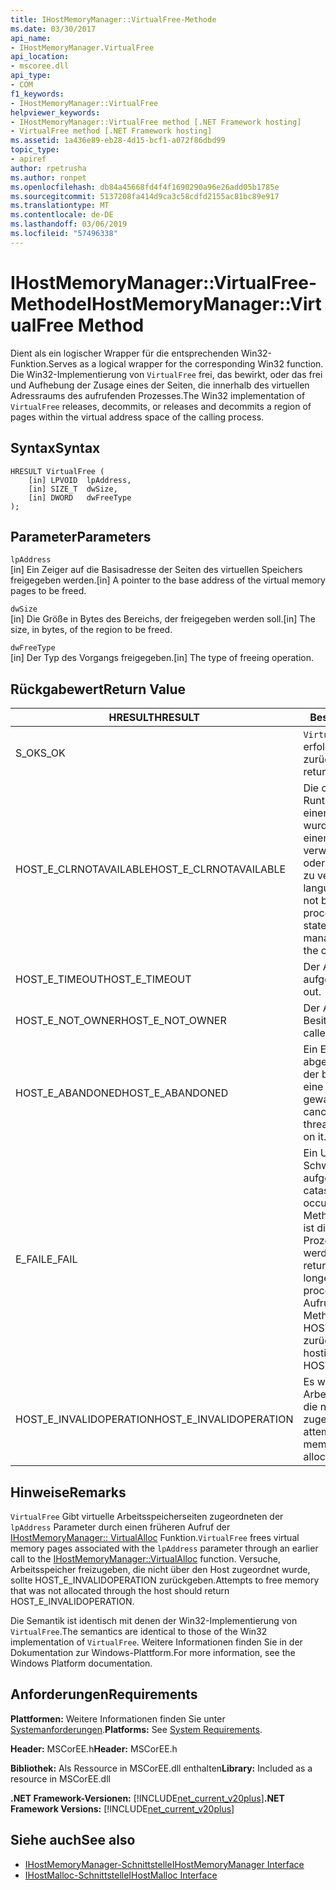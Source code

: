 ```yaml
---
title: IHostMemoryManager::VirtualFree-Methode
ms.date: 03/30/2017
api_name:
- IHostMemoryManager.VirtualFree
api_location:
- mscoree.dll
api_type:
- COM
f1_keywords:
- IHostMemoryManager::VirtualFree
helpviewer_keywords:
- IHostMemoryManager::VirtualFree method [.NET Framework hosting]
- VirtualFree method [.NET Framework hosting]
ms.assetid: 1a436e89-eb28-4d15-bcf1-a072f86dbd99
topic_type:
- apiref
author: rpetrusha
ms.author: ronpet
ms.openlocfilehash: db84a45668fd4f4f1690290a96e26add05b1785e
ms.sourcegitcommit: 5137208fa414d9ca3c58cdfd2155ac81bc89e917
ms.translationtype: MT
ms.contentlocale: de-DE
ms.lasthandoff: 03/06/2019
ms.locfileid: "57496338"
---
```

# <a name="ihostmemorymanagervirtualfree-method"></a><span data-ttu-id="79a55-102">IHostMemoryManager::VirtualFree-Methode</span><span class="sxs-lookup"><span data-stu-id="79a55-102">IHostMemoryManager::VirtualFree Method</span></span>
<span data-ttu-id="79a55-103">Dient als ein logischer Wrapper für die entsprechenden Win32-Funktion.</span><span class="sxs-lookup"><span data-stu-id="79a55-103">Serves as a logical wrapper for the corresponding Win32 function.</span></span> <span data-ttu-id="79a55-104">Die Win32-Implementierung von `VirtualFree` frei, das bewirkt, oder das frei und Aufhebung der Zusage eines der Seiten, die innerhalb des virtuellen Adressraums des aufrufenden Prozesses.</span><span class="sxs-lookup"><span data-stu-id="79a55-104">The Win32 implementation of `VirtualFree` releases, decommits, or releases and decommits a region of pages within the virtual address space of the calling process.</span></span>  
  
## <a name="syntax"></a><span data-ttu-id="79a55-105">Syntax</span><span class="sxs-lookup"><span data-stu-id="79a55-105">Syntax</span></span>  
  
```  
HRESULT VirtualFree (  
    [in] LPVOID  lpAddress,  
    [in] SIZE_T  dwSize,  
    [in] DWORD   dwFreeType  
);  
```  
  
## <a name="parameters"></a><span data-ttu-id="79a55-106">Parameter</span><span class="sxs-lookup"><span data-stu-id="79a55-106">Parameters</span></span>  
 `lpAddress`  
 <span data-ttu-id="79a55-107">[in] Ein Zeiger auf die Basisadresse der Seiten des virtuellen Speichers freigegeben werden.</span><span class="sxs-lookup"><span data-stu-id="79a55-107">[in] A pointer to the base address of the virtual memory pages to be freed.</span></span>  
  
 `dwSize`  
 <span data-ttu-id="79a55-108">[in] Die Größe in Bytes des Bereichs, der freigegeben werden soll.</span><span class="sxs-lookup"><span data-stu-id="79a55-108">[in] The size, in bytes, of the region to be freed.</span></span>  
  
 `dwFreeType`  
 <span data-ttu-id="79a55-109">[in] Der Typ des Vorgangs freigegeben.</span><span class="sxs-lookup"><span data-stu-id="79a55-109">[in] The type of freeing operation.</span></span>  
  
## <a name="return-value"></a><span data-ttu-id="79a55-110">Rückgabewert</span><span class="sxs-lookup"><span data-stu-id="79a55-110">Return Value</span></span>  
  
|<span data-ttu-id="79a55-111">HRESULT</span><span class="sxs-lookup"><span data-stu-id="79a55-111">HRESULT</span></span>|<span data-ttu-id="79a55-112">Beschreibung</span><span class="sxs-lookup"><span data-stu-id="79a55-112">Description</span></span>|  
|-------------|-----------------|  
|<span data-ttu-id="79a55-113">S_OK</span><span class="sxs-lookup"><span data-stu-id="79a55-113">S_OK</span></span>|<span data-ttu-id="79a55-114">`VirtualFree` wurde erfolgreich zurückgegeben.</span><span class="sxs-lookup"><span data-stu-id="79a55-114">`VirtualFree` returned successfully.</span></span>|  
|<span data-ttu-id="79a55-115">HOST_E_CLRNOTAVAILABLE</span><span class="sxs-lookup"><span data-stu-id="79a55-115">HOST_E_CLRNOTAVAILABLE</span></span>|<span data-ttu-id="79a55-116">Die common Language Runtime (CLR) wurde nicht in einen Prozess geladen wurde, oder die CLR ist in einem Zustand, in dem nicht verwalteten Code ausführen oder den Aufruf erfolgreich zu verarbeiten.</span><span class="sxs-lookup"><span data-stu-id="79a55-116">The common language runtime (CLR) has not been loaded into a process, or the CLR is in a state in which it cannot run managed code or process the call successfully.</span></span>|  
|<span data-ttu-id="79a55-117">HOST_E_TIMEOUT</span><span class="sxs-lookup"><span data-stu-id="79a55-117">HOST_E_TIMEOUT</span></span>|<span data-ttu-id="79a55-118">Der Aufruf ist ein Timeout aufgetreten.</span><span class="sxs-lookup"><span data-stu-id="79a55-118">The call timed out.</span></span>|  
|<span data-ttu-id="79a55-119">HOST_E_NOT_OWNER</span><span class="sxs-lookup"><span data-stu-id="79a55-119">HOST_E_NOT_OWNER</span></span>|<span data-ttu-id="79a55-120">Der Aufrufer ist nicht Besitzer der Sperre.</span><span class="sxs-lookup"><span data-stu-id="79a55-120">The caller does not own the lock.</span></span>|  
|<span data-ttu-id="79a55-121">HOST_E_ABANDONED</span><span class="sxs-lookup"><span data-stu-id="79a55-121">HOST_E_ABANDONED</span></span>|<span data-ttu-id="79a55-122">Ein Ereignis wurde abgebrochen, während sich der blockierte Thread oder eine Fiber darauf gewartet.</span><span class="sxs-lookup"><span data-stu-id="79a55-122">An event was canceled while a blocked thread or fiber was waiting on it.</span></span>|  
|<span data-ttu-id="79a55-123">E_FAIL</span><span class="sxs-lookup"><span data-stu-id="79a55-123">E_FAIL</span></span>|<span data-ttu-id="79a55-124">Ein Unbekannter Schwerwiegender Fehler ist aufgetreten.</span><span class="sxs-lookup"><span data-stu-id="79a55-124">An unknown catastrophic failure occurred.</span></span> <span data-ttu-id="79a55-125">Wenn eine Methode E_FAIL zurückgibt, ist die CLR nicht mehr im Prozess verwendet werden.</span><span class="sxs-lookup"><span data-stu-id="79a55-125">When a method returns E_FAIL, the CLR is no longer usable within the process.</span></span> <span data-ttu-id="79a55-126">Nachfolgende Aufrufe zum Hosten der Methoden HOST_E_CLRNOTAVAILABLE zurück.</span><span class="sxs-lookup"><span data-stu-id="79a55-126">Subsequent calls to hosting methods return HOST_E_CLRNOTAVAILABLE.</span></span>|  
|<span data-ttu-id="79a55-127">HOST_E_INVALIDOPERATION</span><span class="sxs-lookup"><span data-stu-id="79a55-127">HOST_E_INVALIDOPERATION</span></span>|<span data-ttu-id="79a55-128">Es wurde versucht, um Arbeitsspeicher freizugeben, die nicht über den Host zugeordnet wurde.</span><span class="sxs-lookup"><span data-stu-id="79a55-128">An attempt was made to free memory that was not allocated through the host.</span></span>|  
  
## <a name="remarks"></a><span data-ttu-id="79a55-129">Hinweise</span><span class="sxs-lookup"><span data-stu-id="79a55-129">Remarks</span></span>  
 <span data-ttu-id="79a55-130">`VirtualFree` Gibt virtuelle Arbeitsspeicherseiten zugeordneten der `lpAddress` Parameter durch einen früheren Aufruf der [IHostMemoryManager:: VirtualAlloc](../../../../docs/framework/unmanaged-api/hosting/ihostmemorymanager-virtualalloc-method.md) Funktion.</span><span class="sxs-lookup"><span data-stu-id="79a55-130">`VirtualFree` frees virtual memory pages associated with the `lpAddress` parameter through an earlier call to the [IHostMemoryManager::VirtualAlloc](../../../../docs/framework/unmanaged-api/hosting/ihostmemorymanager-virtualalloc-method.md) function.</span></span> <span data-ttu-id="79a55-131">Versuche, Arbeitsspeicher freizugeben, die nicht über den Host zugeordnet wurde, sollte HOST_E_INVALIDOPERATION zurückgeben.</span><span class="sxs-lookup"><span data-stu-id="79a55-131">Attempts to free memory that was not allocated through the host should return HOST_E_INVALIDOPERATION.</span></span>  
  
 <span data-ttu-id="79a55-132">Die Semantik ist identisch mit denen der Win32-Implementierung von `VirtualFree`.</span><span class="sxs-lookup"><span data-stu-id="79a55-132">The semantics are identical to those of the Win32 implementation of `VirtualFree`.</span></span> <span data-ttu-id="79a55-133">Weitere Informationen finden Sie in der Dokumentation zur Windows-Plattform.</span><span class="sxs-lookup"><span data-stu-id="79a55-133">For more information, see the Windows Platform documentation.</span></span>  
  
## <a name="requirements"></a><span data-ttu-id="79a55-134">Anforderungen</span><span class="sxs-lookup"><span data-stu-id="79a55-134">Requirements</span></span>  
 <span data-ttu-id="79a55-135">**Plattformen:** Weitere Informationen finden Sie unter [Systemanforderungen](../../../../docs/framework/get-started/system-requirements.md).</span><span class="sxs-lookup"><span data-stu-id="79a55-135">**Platforms:** See [System Requirements](../../../../docs/framework/get-started/system-requirements.md).</span></span>  
  
 <span data-ttu-id="79a55-136">**Header:** MSCorEE.h</span><span class="sxs-lookup"><span data-stu-id="79a55-136">**Header:** MSCorEE.h</span></span>  
  
 <span data-ttu-id="79a55-137">**Bibliothek:** Als Ressource in MSCorEE.dll enthalten</span><span class="sxs-lookup"><span data-stu-id="79a55-137">**Library:** Included as a resource in MSCorEE.dll</span></span>  
  
 <span data-ttu-id="79a55-138">**.NET Framework-Versionen:** [!INCLUDE[net_current_v20plus](../../../../includes/net-current-v20plus-md.md)]</span><span class="sxs-lookup"><span data-stu-id="79a55-138">**.NET Framework Versions:** [!INCLUDE[net_current_v20plus](../../../../includes/net-current-v20plus-md.md)]</span></span>  
  
## <a name="see-also"></a><span data-ttu-id="79a55-139">Siehe auch</span><span class="sxs-lookup"><span data-stu-id="79a55-139">See also</span></span>
- [<span data-ttu-id="79a55-140">IHostMemoryManager-Schnittstelle</span><span class="sxs-lookup"><span data-stu-id="79a55-140">IHostMemoryManager Interface</span></span>](../../../../docs/framework/unmanaged-api/hosting/ihostmemorymanager-interface.md)
- [<span data-ttu-id="79a55-141">IHostMalloc-Schnittstelle</span><span class="sxs-lookup"><span data-stu-id="79a55-141">IHostMalloc Interface</span></span>](../../../../docs/framework/unmanaged-api/hosting/ihostmalloc-interface.md)
